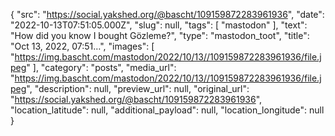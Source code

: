 {
  "src": "https://social.yakshed.org/@bascht/109159872283961936",
  "date": "2022-10-13T07:51:05.000Z",
  "slug": null,
  "tags": [
    "mastodon"
  ],
  "text": "How did you know I bought Gözleme?",
  "type": "mastodon_toot",
  "title": "Oct 13, 2022, 07:51…",
  "images": [
    "https://img.bascht.com/mastodon/2022/10/13//109159872283961936/file.jpeg"
  ],
  "category": "posts",
  "media_url": "https://img.bascht.com/mastodon/2022/10/13//109159872283961936/file.jpeg",
  "description": null,
  "preview_url": null,
  "original_url": "https://social.yakshed.org/@bascht/109159872283961936",
  "location_latitude": null,
  "additional_payload": null,
  "location_longitude": null
}